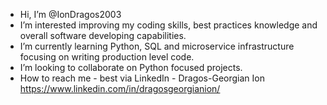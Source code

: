 - Hi, I’m @IonDragos2003
- I’m interested improving my coding skills, best practices knowledge and overall software developing capabilities. 
- I’m currently learning Python, SQL and microservice infrastructure focusing on writing production level code. 
- I’m looking to collaborate on Python focused projects.
- How to reach me - best via LinkedIn - Dragos-Georgian Ion https://www.linkedin.com/in/dragosgeorgianion/

<!---
IonDragos2003/IonDragos2003 is a ✨ special ✨ repository because its `README.md` (this file) appears on your GitHub profile.
You can click the Preview link to take a look at your changes.
--->
